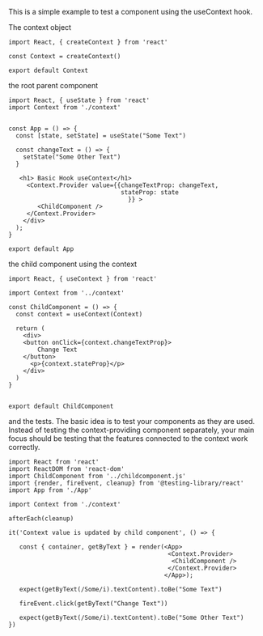 This is a simple example to test a component using the useContext hook. 


The context object

```
import React, { createContext } from 'react'

const Context = createContext()

export default Context
```

the root parent component

```
import React, { useState } from 'react'
import Context from './context'


const App = () => {
  const [state, setState] = useState("Some Text")

  const changeText = () => {
    setState("Some Other Text")
  }

   <h1> Basic Hook useContext</h1>
     <Context.Provider value={{changeTextProp: changeText,
                               stateProp: state
                                 }} >
        <ChildComponent />
     </Context.Provider>
    </div>
  );
}

export default App

```


the child component using the context

```
import React, { useContext } from 'react'

import Context from '../context'

const ChildComponent = () => {
  const context = useContext(Context)

  return (
    <div>
    <button onClick={context.changeTextProp}>
        Change Text
    </button>
      <p>{context.stateProp}</p>
    </div>
  )
}


export default ChildComponent
```

and the tests. 
The basic idea is to test your components as they are used. Instead of testing the context-providing component separately, your main focus should be testing that the features connected to the context work correctly.

```
import React from 'react'
import ReactDOM from 'react-dom'
import ChildComponent from '../childcomponent.js'
import {render, fireEvent, cleanup} from '@testing-library/react'
import App from './App'

import Context from './context'

afterEach(cleanup)

it('Context value is updated by child component', () => {

   const { container, getByText } = render(<App>
                                            <Context.Provider>
                                             <ChildComponent />
                                            </Context.Provider>
                                           </App>);

   expect(getByText(/Some/i).textContent).toBe("Some Text")

   fireEvent.click(getByText("Change Text"))

   expect(getByText(/Some/i).textContent).toBe("Some Other Text")
})
```
